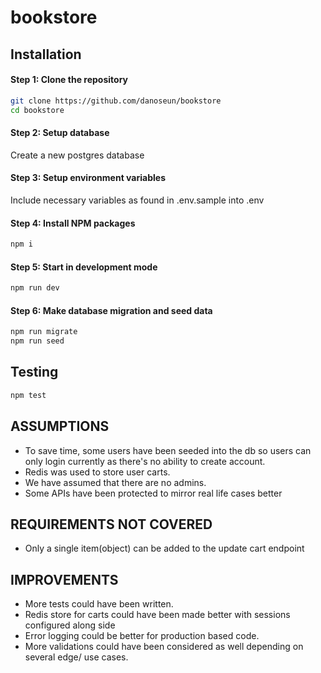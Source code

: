 # bookstore

## Installation
#### Step 1: Clone the repository

```bash
git clone https://github.com/danoseun/bookstore
cd bookstore
```

#### Step 2: Setup database
Create a new postgres database

#### Step 3: Setup environment variables
Include necessary variables as found in .env.sample into .env 

#### Step 4: Install NPM packages
```bash
npm i
```

#### Step 5: Start in development mode
```bash
npm run dev
```

#### Step 6: Make database migration and seed data
```bash
npm run migrate
npm run seed
```

## Testing
```bash
npm test
```
## ASSUMPTIONS
- To save time, some users have been seeded into the db so users can only login currently as there's no ability to create account.
- Redis was used to store user carts.
- We have assumed that there are no admins.
- Some APIs have been protected to mirror real life cases better

## REQUIREMENTS NOT COVERED
- Only a single item(object) can be added to the update cart endpoint

## IMPROVEMENTS
- More tests could have been written.
- Redis store for carts could have been made better with sessions configured along side
- Error logging could be better for production based code.
- More validations could have been considered as well depending on several edge/ use cases.
